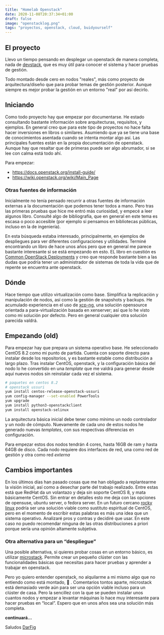 ```yaml
---
title: "Homelab Openstack"
date: 2020-11-08T20:37:34+01:00
draft: false
image: "openstacklog.png"
tags: "proyectos, openstack, cloud, buidyourself"
---
```


## El proyecto

Llevo un tiempo pensando en desplegar un openstack de manera completa, nada de [devstack](https://docs.openstack.org/devstack/latest/), que es muy útil para conocer el sistema y hacer pruebas de gestión.

<!--more-->

Todo montado desde cero en nodos "reales", más como proyecto de arquitectura/diseño que para probar temas de gestión posterior. Aunque siempre es mejor probar la gestión en un entorno "real" por así decirlo.

## Iniciando

Como todo proyecto hay que empezar por documentarse. He estado consultando bastante información sobre arquitecturas, requisitos, y ejemplos. En general creo que para este tipo de proyectos no hace falta hacer inversiones en libros o similares. Asumiendo que ya se tiene una base de conocimientos asentada cuando se intenta montar algo así. Las principales fuentes están en la propia documentación de openstack. Aunque hay que resaltar que de primeras puede ser algo abrumador, si se lee con calma está todo ahí.

Para empezar:

- https://docs.openstack.org/install-guide/
- https://wiki.openstack.org/wiki/Main_Page

### Otras fuentes de información

Inicialmente no tenía pensado recurrir a otras fuentes de información externas a la documentación que podemos tener todos a mano. Pero tras las primeras pruebas que hice me entró más curiosidad, y empecé a leer algunos libro. Consulté algo de bibliografía, que en general en este tema es escasa o poco accesible (por ejemplo si pensamos en bibliotecas públicas, incluso en la de ingeniería). 

En esta búsqueda estaba interesado, principalmente, en ejemplos de despliegues para ver diferentes configuraciones y utilidades. Terminé encontrando un libro de hace unos años pero que en general me parece bastante interesante si se está empezando en esto. EL libro en cuestión es [Common OpenStack Deployments](https://www.amazon.es/Common-OpenStack-Deployments-Administrators-Engineers-ebook/dp/B01ITNCBVA/ref=sr_1_1?__mk_es_ES=%C3%85M%C3%85%C5%BD%C3%95%C3%91&dchild=1&keywords=Common+OpenStack+Deployments&qid=1610274966&sr=8-1) y creo que responde bastante bien a las dudas que podría tener un administrador de sistemas de toda la vida que de repente se encuentra ante openstack.
 

## Dónde

Hace tiempo que utilizo virtualización como base. Simplifica la replicación y manipulación de nodos, así como la gestión de snapshots y backups. He acumulado experiencia en el uso de [xcp-ng](https://xcp-ng.org/), una solución opensource orientada a para-virtualización basada en xenserver; así que lo he visto como mi solución por defecto. Pero en general cualquier otra solución parecida valdrá.


## Empezando (old)

Para empezar hay que prepara un sistema operativo base. He seleccionado CentOS 8.2 como mi punto de partida. Cuenta con soporte directo para instalar desde los repositorios, y es bastante estable como distribución a largo plazo. Tras instalar CentOS, openstack, y la configuración básica del nodo lo he convertido en una *template* que me valdrá para generar desde aquí nuevos nodos sin reinstalar cada vez el sistema.


```bash
# paquetes en centos 8.2
# openstack ussuri
yum install centos-release-openstack-ussuri
yum config-manager --set-enabled PowerTools
yum upgrade
yum install python3-openstackclient
yum install openstack-selinux
```

La arquitectura básica inicial debe tener como mínimo un nodo controlador y un nodo de cómputo. Nuevamente de cada uno de estos nodos he generado nuevas *templates*, con sus respectivas diferencias en configuración.

Para empezar estos dos nodos tendrán 4 cores, hasta 16GB de ram y hasta 64GB de disco. Cada nodo requiere dos interfaces de red, una como red de gestión y otra como red *externa*

## Cambios importantes

En los últimos días han pasado cosas que me han obligado a replantearme la visión inicial, así como a desechar parte del trabajo realizado. Entre estas está que RedHat da un volantazo y deja sin soporte CentOS 8, y mata básicamente CentOS. Sin entrar en detalles esto me deja con las opciones de opensuse, ubuntu server, o fedora server. En un futuro cercano  [rocky linux](https://rockylinux.org/) podría ser una solución viable como sustituto espiritual de CentOS, pero en el momento de escribir estas palabras es más una idea que un sistema operativo. Analizaré pros y contras y decidiré que usar. En este caso no puedo recomendar ninguna de las otras distribuciones a priori porque sería una opinión altamente subjetiva.

### Otra alternativa para un “despliegue”

Una posible alternativa, si quieres probar cosas en un entorno básico, es utilizar [microstack](https://microstack.run/). Permite crear un pequeño clúster con las funcionalidades básicas que necesitas para hacer pruebas y aprender a trabajar en openstack.

Pero yo quiero entender openstack, no alquilarme a mi mismo algo que no entiendo como está montado, &#129322; .  Comentarios tontos aparte, microstack está demasiado verde aún para ser una opción viable incluso para un clúster de casa. Pero la sencillez con la que se pueden instalar unos cuantos nodos y empezar a levantar máquinas lo hace muy interesante para hacer pruebas en “local”. Espero que en unos años sea una solución más completa.

**continuará...**

Saludos
[DarFig](https://github.com/DarFig)